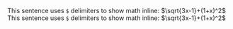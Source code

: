 This sentence uses `$` delimiters to show math inline: $\sqrt{3x-1}+(1+x)^2$ <br>
This sentence uses `$` delimiters to show math inline: $\sqrt{3x-1}+(1+x)^2$
